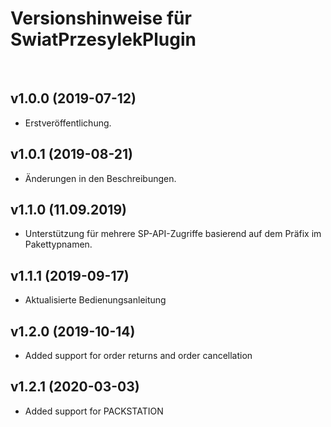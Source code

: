 # Versionshinweise für SwiatPrzesylekPlugin
 
## v1.0.0 (2019-07-12)

- Erstveröffentlichung.

## v1.0.1 (2019-08-21)

- Änderungen in den Beschreibungen.

## v1.1.0 (11.09.2019)

- Unterstützung für mehrere SP-API-Zugriffe basierend auf dem Präfix im Pakettypnamen.

## v1.1.1 (2019-09-17)

- Aktualisierte Bedienungsanleitung

## v1.2.0 (2019-10-14)

- Added support for order returns and order cancellation

## v1.2.1 (2020-03-03)

- Added support for PACKSTATION